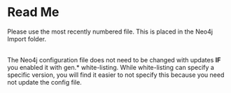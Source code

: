 <h1>Read Me</h1>

Please use the most recently numbered file. This is placed in the Neo4j Import folder. <br><br>

The Neo4j configuration file does not need to be changed with updates <b>IF</b> you enabled it with gen.* white-listing. While white-listing can specify a specific version, you will find it easier to not specify this because you need not update the config file.
